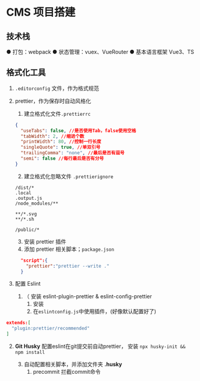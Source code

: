 # CMS 项目搭建

## 技术栈

● 打包：webpack
● 状态管理：vuex、VueRouter
● 基本语言框架 Vue3、TS

## 格式化工具

1. `.editorconfig` 文件，作为格式规范
2. prettier，作为保存时自动风格化

   1. 建立格式化文件`.prettierrc`

   ```json
   {
     "useTabs": false, //是否使用Tab，false使用空格
     "tabWidth": 2, //缩进个数
     "printWidth": 80, //控制一行长度
     "singleQuote": true, //单双引号
     "trailingComma": "none", //最后是否有逗号
     "semi": false //每行最后是否有分号
   }
   ```

   2. 建立格式化忽略文件 `.prettierignore`

   ```
   /dist/*
   .local
   .output.js
   /node_modules/**

   **/*.svg
   **/*.sh

   /public/*
   ```

   3. 安装 prettier 插件
   4. 添加 prettier 相关脚本；`package.json`

   ```json
     "script":{
       "prettier":"prettier --write ."
     }
   ```

3. 配置 Eslint
   1. （ 安装 eslint-plugin-prettier & eslint-config-prettier
      1. 安装
      2. 在`eslintconfig.js`中使用插件，(好像默认配置好了)

```json
extends:[
  "plugin:prettier/recommended"
]
```
   2. **Git Husky**
    配置eslint在git提交前自动prettier，
    安装
    ```npx husky-init && npm install```
    
      3. 自动配置相关脚本，并添加文件夹 **.husky**
         1. precommit 拦截commit命令
